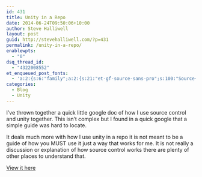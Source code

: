 ```yaml
---
id: 431
title: Unity in a Repo
date: 2014-06-24T09:50:06+10:00
author: Steve Halliwell
layout: post
guid: http://stevehalliwell.com/?p=431
permalink: /unity-in-a-repo/
enablewpts:
  - "0"
dsq_thread_id:
  - "4322008552"
et_enqueued_post_fonts:
  - 'a:2:{s:6:"family";a:2:{s:21:"et-gf-source-sans-pro";s:100:"Source+Sans+Pro:200,200italic,300,300italic,regular,italic,600,600italic,700,700italic,900,900italic";s:10:"et-gf-lato";s:75:"Lato:100,100italic,300,300italic,regular,italic,700,700italic,900,900italic";}s:6:"subset";a:7:{i:0;s:8:"cyrillic";i:1;s:5:"greek";i:2;s:10:"vietnamese";i:3;s:5:"latin";i:4;s:9:"greek-ext";i:5;s:9:"latin-ext";i:6;s:12:"cyrillic-ext";}}'
categories:
  - Blog
  - Unity
---
```

I&#8217;ve thrown together a quick little google doc of how I use source control and unity together. This isn&#8217;t complex but I found in a quick google that a simple guide was hard to locate.

It deals much more with how I use unity in a repo it is not meant to be a guide of how you MUST use it just a way that works for me. It is not really a discussion or explanation of how source control works there are plenty of other places to understand that.

<a class="vt-p" href="https://docs.google.com/document/d/1Z4C7n212nAPNwabVlj75rzH1YCfFhkHVgWXisPLZMhE/edit#" target="_blank">View it here</a>